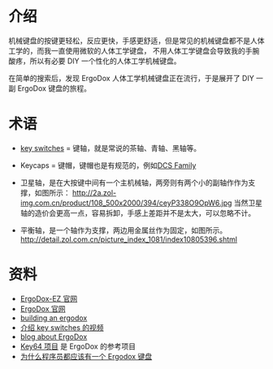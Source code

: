 # 介绍

机械键盘的按键更轻松，反应更快，手感更舒适，但是常见的机械键盘都不是人体工学的，而我一直使用微软的人体工学键盘，
不用人体工学键盘会导致我的手腕酸疼，所以有必要 DIY 一个性化的人体工学机械键盘。

在简单的搜索后，发现 ErgoDox 人体工学机械键盘正在流行，于是展开了 DIY 一副 ErgoDox 键盘的旅程。

# 术语

- [key switches][key switches] = 键轴，就是常说的茶轴、青轴、黑轴等。

- Keycaps = 键帽，键帽也是有规范的，例如[DCS Family][keycaps]

- 卫星轴，是在大按键中间有一个主机械轴，两旁则有两个小的副轴作作为支撑，如图所示：
http://2a.zol-img.com.cn/product/108_500x2000/394/ceyP338O9OpW6.jpg
当然卫星轴的造价会更高一点，容易拆卸，手感上差距并不是太大，可以忽略不计。

- 平衡轴，是一个轴作为支撑，两边用金属丝作为固定，如图所示。
http://detail.zol.com.cn/picture_index_1081/index10805396.shtml


# 资料

- [ErgoDox-EZ 官网](https://ergodox-ez.com)
- [ErgoDox 官网](https://www.ergodox.io/)
- [building an ergodox](http://adereth.github.io/blog/2014/02/12/building-an-ergodox/)
- [介绍 key switches 的视频](https://www.youtube.com/watch?v=FnP5vhEyWdE)
- [blog about ErgoDox](https://input.club/devices/infinity-ergodox/)
- [Key64 项目](https://www.key64.org/) 是 ErgoDox 的参考项目
- [为什么程序员都应该有一个 Ergodox 键盘](http://jjt.io/2013/11/25/why-any-developer-should-check-out-the-ergodox-keyboard/)

[key switches]:https://ergodox-ez.com/pages/keyswitches
[keycaps]:http://keycapsdirect.com/key-caps.php
